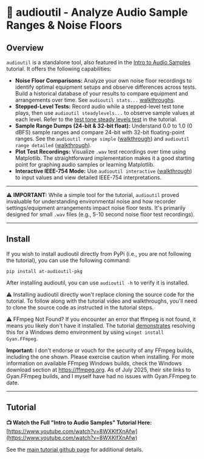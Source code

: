 # 🚀 audioutil - Analyze Audio Sample Ranges & Noise Floors

## Overview

`audioutil` is a standalone tool, also featured in the [Intro to Audio Samples](https://www.youtube.com/watch?v=8WXKIfXnAfw) tutorial. It offers the following capabilities:

* **Noise Floor Comparisons:** Analyze your own noise floor recordings to identify optimal equipment setups and observe differences across tests. Build a historical database of your results to compare equipment and arrangements over time. See `audioutil stats...` [walkthroughs](https://www.youtube.com/watch?v=8WXKIfXnAfw&t=26779s).
* **Stepped-Level Tests:** Record audio while a stepped-level test tone plays, then use `audioutil steadylevels...` to observe sample values at each level. Refer to the [test tone steady levels test](https://youtu.be/8WXKIfXnAfw?t=19745) in the tutorial.
* **Sample Range Dumps (24-bit & 32-bit float):** Understand 0.0 to 1.0 (0 dBFS) sample ranges and compare 24-bit with 32-bit floating-point ranges. See the `audioutil range simple` ([walkthrough](https://youtu.be/8WXKIfXnAfw?t=20854)) and `audioutil range detailed` ([walkthrough](https://youtu.be/8WXKIfXnAfw?t=22214)).
* **Plot Test Recordings:** Visualize `.wav` test recordings over time using Matplotlib. The straightforward implementation makes it a good starting point for graphing audio samples or learning Matplotlib.
* **Interactive IEEE-754 Mode:** Use `audioutil interactive` ([walkthrough](https://youtu.be/8WXKIfXnAfw?t=20313)) to input values and view detailed IEEE-754 interpretations.

---

⚠️ **IMPORTANT:** While a simple tool for the tutorial, `audioutil` proved invaluable for understanding environmental noise and how recorder settings/equipment arrangements impact noise floor tests. It's primarily designed for small `.wav` files (e.g., 5-10 second noise floor test recordings).

---

## Install

If you wish to install audioutil directly from PyPi (i.e., you are not following the tutorial), you can use the following command:

```pip install at-audioutil-pkg```

After installing audioutil, you can use `audioutil -h` to verify it is installed.

⚠️ Installing audioutil directly won't replace cloning the source code for the tutorial. To follow along with the tutorial video and walkthroughs, you'll need to clone the source code as instructed in the tutorial steps.

⚠️ FFmpeg Not Found? If you encounter an error that ffmpeg is not found, it means you likely don't have it installed. The tutorial [demonstrates](https://www.youtube.com/watch?v=8WXKIfXnAfw&t=18552s) resolving this for a Windows demo environment by using `winget install Gyan.FFmpeg`. 

**Important:** I don't endorse or vouch for the security of any FFmpeg builds, including the one shown. Please exercise caution when installing. For more information on available FFmpeg Windows builds, check the Windows download section at https://ffmpeg.org. As of July 2025, their site links to Gyan.FFmpeg builds, and I myself have had no issues with Gyan.FFmpeg to date.

---

## Tutorial

**📺 Watch the Full "Intro to Audio Samples" Tutorial Here:**
[https://www.youtube.com/watch?v=8WXKIfXnAfw](https://www.youtube.com/watch?v=8WXKIfXnAfw)

See the [main tutorial github page](https://github.com/AshleyT3/Intro-24bit-32bit-float-PCM) for additional details.

